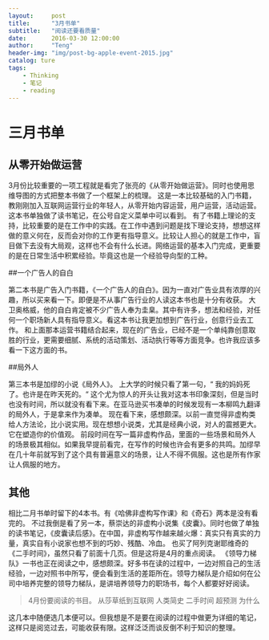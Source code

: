 ```yaml
---
layout:     post
title:      "3月书单"
subtitle:   "阅读还要看质量"
date:       2016-03-30 12:00:00
author:     "Teng"
header-img: "img/post-bg-apple-event-2015.jpg"
catalog: ture
tags:
    - Thinking
    - 笔记
    - reading
---
```



# 三月书单

## 从零开始做运营

3月份比较重要的一项工程就是看完了张亮的《从零开始做运营》。同时也使用思维导图的方式把整本书做了一个框架上的梳理。
这是一本比较基础的入门书籍，教刚刚加入互联网运营行业的年轻人，从零开始内容运营，用户运营，活动运营。这本书单独做了读书笔记，在公号自定义菜单中可以看到。
有了书籍上理论的支持，比较重要的是在工作中的实践。在工作中遇到问题是找下理论支持，想想这样做的意义何在，反而会对你的工作更有指导意义。比较让人担心的就是工作中，盲目做下去没有大局观，这样也不会有什么长进。网络运营的基本入门完成，更重要的是在日常生活中积累经验。毕竟这也是一个经验导向型的工种。

##一个广告人的自白

第二本书是广告入门书籍，《一个广告人的自白》。因为一直对广告业具有浓厚的兴趣，所以买来看一下。即便是不从事广告行业的人读这本书也是十分有收获。
大卫奥格威，他的自白肯定被不少广告人奉为圭臬。其中有许多，想法和经验，对任何一个职场新人具有指导意义。看这本书让我更加想到广告行业，创意行业去工作。
和上面那本运营书籍结合起来，现在的广告业，已经不是一个单纯靠创意取胜的行业，更需要细腻、系统的活动策划、活动执行等等方面竞争。也许我应该多看一下这方面的书。

##局外人

第三本书是加缪的小说《局外人》。
上大学的时候只看了第一句，“ 我的妈妈死了。也许是在昨天死的。“ 这个尤为惊人的开头让我对这本书印象深刻，但是当时也没有时间，所以就没有看下来。在亚马逊买书凑单的时候发现有一本柳鸣九翻译的局外人，于是拿来作为凑单。
现在看下来，感想颇深。以前一直觉得非虚构类给人方法论，比小说实用。现在想想小说类，尤其是经典小说，对人的震撼更大。它在塑造你的价值观。
前段时间在写一篇非虚构作品，里面的一些场景和局外人的场景极其相似。如果我早提前看完，在写作的时候也许会有更多的共鸣。加缪早在几十年前就写到了这个具有普遍意义的场景，让人不得不佩服。这也是所有作家让人佩服的地方。

## 其他

相比二月书单时留下的4本书。有《哈佛非虚构写作课》和《奇石》两本是没有看完的。
不过我倒是看了另一本，蔡崇达的非虚构小说集《皮囊》。同时也做了单独的读书笔记，《皮囊读后感》。在中国，非虚构写作越来越火爆：真实只有真实的力量，真实自有小说家也想不到的巧妙、残酷、冷血。
也买了阿列克谢耶维奇的《二手时间》，虽然只看了前面十几页。但是这将是4月的重点阅读。
《领导力梯队》一书也正在阅读之中，感想颇深。好多书在读的过程中，一边对照自己的生活经验，一边对照书中所写，便会看到生活的差距所在。领导力梯队是介绍如何在公司中培养完整的领导力梯队，是讲培养领导力的职场书，每个人都要好好阅读。

> 4月份要阅读的书目。
> 从莎草纸到互联网
> 人类简史
> 二手时间
>超预测
> 为什么

这几本中随便选几本便可以。但我想是不是要在阅读的过程中做更为详细的笔记，这样只是阅览过去，可能收获有限。这样泛泛而谈反倒不利于知识的整理。
